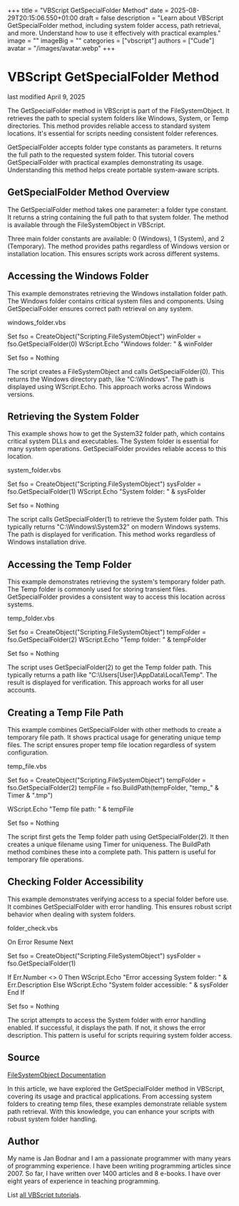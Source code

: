 +++
title = "VBScript GetSpecialFolder Method"
date = 2025-08-29T20:15:06.550+01:00
draft = false
description = "Learn about VBScript GetSpecialFolder method, including system folder access, path retrieval, and more. Understand how to use it effectively with practical examples."
image = ""
imageBig = ""
categories = ["vbscript"]
authors = ["Cude"]
avatar = "/images/avatar.webp"
+++

# VBScript GetSpecialFolder Method

last modified April 9, 2025

The GetSpecialFolder method in VBScript is part of the
FileSystemObject. It retrieves the path to special system folders
like Windows, System, or Temp directories. This method provides reliable access
to standard system locations. It's essential for scripts needing consistent
folder references.

GetSpecialFolder accepts folder type constants as parameters. It
returns the full path to the requested system folder. This tutorial covers
GetSpecialFolder with practical examples demonstrating its usage.
Understanding this method helps create portable system-aware scripts.

## GetSpecialFolder Method Overview

The GetSpecialFolder method takes one parameter: a folder type
constant. It returns a string containing the full path to that system folder.
The method is available through the FileSystemObject in VBScript.

Three main folder constants are available: 0 (Windows), 1 (System), and 2
(Temporary). The method provides paths regardless of Windows version or
installation location. This ensures scripts work across different systems.

## Accessing the Windows Folder

This example demonstrates retrieving the Windows installation folder path. The
Windows folder contains critical system files and components. Using
GetSpecialFolder ensures correct path retrieval on any system.

windows_folder.vbs
  

Set fso = CreateObject("Scripting.FileSystemObject")
winFolder = fso.GetSpecialFolder(0)
WScript.Echo "Windows folder: " &amp; winFolder

Set fso = Nothing

The script creates a FileSystemObject and calls
GetSpecialFolder(0). This returns the Windows directory path, like
"C:\Windows". The path is displayed using WScript.Echo. This
approach works across Windows versions.

## Retrieving the System Folder

This example shows how to get the System32 folder path, which contains critical
system DLLs and executables. The System folder is essential for many system
operations. GetSpecialFolder provides reliable access to this
location.

system_folder.vbs
  

Set fso = CreateObject("Scripting.FileSystemObject")
sysFolder = fso.GetSpecialFolder(1)
WScript.Echo "System folder: " &amp; sysFolder

Set fso = Nothing

The script calls GetSpecialFolder(1) to retrieve the System folder
path. This typically returns "C:\Windows\System32" on modern Windows systems.
The path is displayed for verification. This method works regardless of Windows
installation drive.

## Accessing the Temp Folder

This example demonstrates retrieving the system's temporary folder path. The Temp
folder is commonly used for storing transient files. GetSpecialFolder
provides a consistent way to access this location across systems.

temp_folder.vbs
  

Set fso = CreateObject("Scripting.FileSystemObject")
tempFolder = fso.GetSpecialFolder(2)
WScript.Echo "Temp folder: " &amp; tempFolder

Set fso = Nothing

The script uses GetSpecialFolder(2) to get the Temp folder path.
This typically returns a path like "C:\Users\[User]\AppData\Local\Temp". The
result is displayed for verification. This approach works for all user accounts.

## Creating a Temp File Path

This example combines GetSpecialFolder with other methods to create
a temporary file path. It shows practical usage for generating unique temp
files. The script ensures proper temp file location regardless of system
configuration.

temp_file.vbs
  

Set fso = CreateObject("Scripting.FileSystemObject")
tempFolder = fso.GetSpecialFolder(2)
tempFile = fso.BuildPath(tempFolder, "temp_" &amp; Timer &amp; ".tmp")

WScript.Echo "Temp file path: " &amp; tempFile

Set fso = Nothing

The script first gets the Temp folder path using GetSpecialFolder(2).
It then creates a unique filename using Timer for uniqueness. The
BuildPath method combines these into a complete path. This pattern
is useful for temporary file operations.

## Checking Folder Accessibility

This example demonstrates verifying access to a special folder before use. It
combines GetSpecialFolder with error handling. This ensures robust
script behavior when dealing with system folders.

folder_check.vbs
  

On Error Resume Next

Set fso = CreateObject("Scripting.FileSystemObject")
sysFolder = fso.GetSpecialFolder(1)

If Err.Number &lt;&gt; 0 Then
    WScript.Echo "Error accessing System folder: " &amp; Err.Description
Else
    WScript.Echo "System folder accessible: " &amp; sysFolder
End If

Set fso = Nothing

The script attempts to access the System folder with error handling enabled. If
successful, it displays the path. If not, it shows the error description. This
pattern is useful for scripts requiring system folder access.

## Source

[FileSystemObject Documentation](https://learn.microsoft.com/en-us/previous-versions/windows/internet-explorer/ie-developer/scripting-articles/6kxy1a51(v=vs.84))

In this article, we have explored the GetSpecialFolder method in
VBScript, covering its usage and practical applications. From accessing system
folders to creating temp files, these examples demonstrate reliable system path
retrieval. With this knowledge, you can enhance your scripts with robust system
folder handling.

## Author

My name is Jan Bodnar and I am a passionate programmer with many years of
programming experience. I have been writing programming articles since 2007. So
far, I have written over 1400 articles and 8 e-books. I have over eight years of
experience in teaching programming.

List [all VBScript tutorials](/vbscript/).